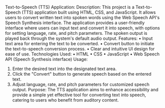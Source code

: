 Text-to-Speech (TTS) Application:
Description:
This project is a Text-to-Speech (TTS) application built using HTML, CSS, and JavaScript. It allows users to convert written text into spoken words using the Web Speech API's Speech Synthesis interface. The application provides a user-friendly interface where users can input text and convert it into speech, with options for setting language, rate, and pitch parameters. The spoken output is played back through the system's default audio output.
Features:
•	Input text area for entering the text to be converted.
•	Convert button to initiate the text-to-speech conversion process.
•	Clear and intuitive UI design for ease of use.
Technologies Used:
•	HTML
•	CSS
•	JavaScript
•	Web Speech API (Speech Synthesis interface)
Usage:
1.	Enter the desired text into the designated text area.
2.	Click the "Convert" button to generate speech based on the entered text.
3.	Adjust language, rate, and pitch parameters for customized speech output.
Purpose:
The TTS application aims to enhance accessibility and provide a simple yet effective tool for converting text into speech, catering to users who benefit from auditory content.

